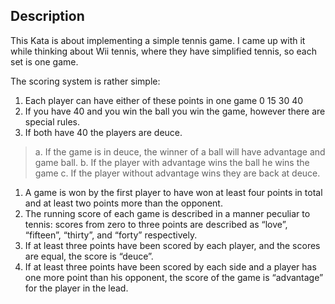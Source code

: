 ## Description
This Kata is about implementing a simple tennis game. I came up with it while thinking about Wii tennis, where they have simplified tennis, so each set is one game.

The scoring system is rather simple:
1. Each player can have either of these points in one game 0 15 30 40
2. If you have 40 and you win the ball you win the game, however there are special rules.
3. If both have 40 the players are deuce. 
> a. If the game is in deuce, the winner of a ball will have advantage and game ball. 
> b. If the player with advantage wins the ball he wins the game 
> c. If the player without advantage wins they are back at deuce.

1. A game is won by the first player to have won at least four points in total and at least two points more than the opponent.
2. The running score of each game is described in a manner peculiar to tennis: scores from zero to three points are described as “love”, “fifteen”, “thirty”, and “forty” respectively.
3. If at least three points have been scored by each player, and the scores are equal, the score is “deuce”.
4. If at least three points have been scored by each side and a player has one more point than his opponent, the score of the game is “advantage” for the player in the lead.